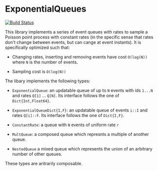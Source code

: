 # ExponentialQueues

[![Build Status](https://github.com/abraunst/ExponentialQueues.jl/actions/workflows/CI.yml/badge.svg?branch=main)](https://github.com/abraunst/ExponentialQueues.jl/actions/workflows/CI.yml?query=branch%3Amain)

This library implements a series of event queues with rates to sample a Poisson point process with constant rates (in the specific sense that rates don't change between events, but can cange at event instants). It is specifically optimized such that:

* Changing rates, inserting and removing events have cost `O(log(N))` where `N` is the number of events.

* Sampling cost is `O(log(N))`

The libary implements the following types:

* `ExponentialQueue`: an updatable queue of up to `N` events with ids `1...N` and rates `Q[1]` ... `Q[N]`. Its interface follows the one of `Dict{Int,Float64}`.

* `ExponentialQueueDict{I,F}`: an updatable queue of events `i::I` and rates `Q[i]::F`. Its interface follows the one of `Dict{I,F}`.

* `ConstantRate`: a queue with `N` events of uniform rate `r`

* `MultQueue`: a composed queue which represnts a multiple of another queue.

* `NestedQueue` a mixed queue which represents the union of an arbitrary number of other queues.

These types are aritrarily composable.
